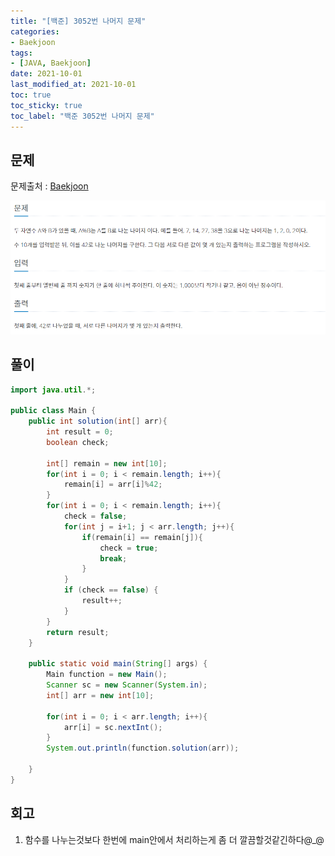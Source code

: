 ```yaml
---
title: "[백준] 3052번 나머지 문제"
categories:
- Baekjoon
tags: 
- [JAVA, Baekjoon]
date: 2021-10-01
last_modified_at: 2021-10-01
toc: true
toc_sticky: true
toc_label: "백준 3052번 나머지 문제"
---
```


## 문제

문제출처 : [Baekjoon][Baekjoon]

[Baekjoon]: https://www.acmicpc.net/problem/3052

![img](/image/bj_3052.PNG)

## 풀이
```java
import java.util.*;

public class Main {
    public int solution(int[] arr){
        int result = 0;
        boolean check;

        int[] remain = new int[10];
        for(int i = 0; i < remain.length; i++){
            remain[i] = arr[i]%42;
        }
        for(int i = 0; i < remain.length; i++){
            check = false;
            for(int j = i+1; j < arr.length; j++){
                if(remain[i] == remain[j]){
                    check = true;
                    break;
                }
            }
            if (check == false) {
                result++;
            }
        }
        return result;
    }

    public static void main(String[] args) {
        Main function = new Main();
        Scanner sc = new Scanner(System.in);
        int[] arr = new int[10];

        for(int i = 0; i < arr.length; i++){
            arr[i] = sc.nextInt();
        }
        System.out.println(function.solution(arr));

    }
}
```

## 회고

1. 함수를 나누는것보다 한번에 main안에서 처리하는게 좀 더 깔끔할것같긴하다@_@